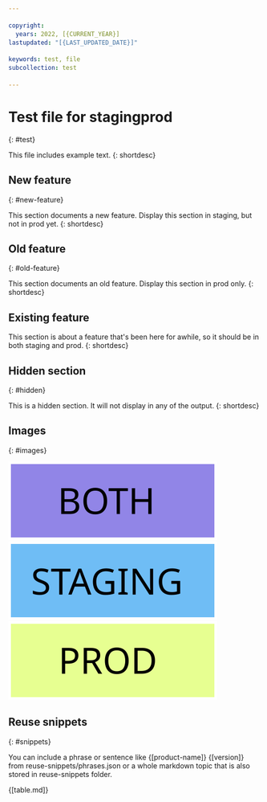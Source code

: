 ```yaml
---

copyright:
  years: 2022, [{CURRENT_YEAR}]
lastupdated: "[{LAST_UPDATED_DATE}]"

keywords: test, file
subcollection: test

---
```


<!--The metadata styling and markdown structure is defined by the marked-it markdown processor: https://ibm.github.io/marked-it/#/ 
-->

# Test file for <staging>staging</staging><prod>prod</prod>
{: #test}

This file includes example text.
{: shortdesc}
<new-feature>

## New feature
{: #new-feature}

This section documents a new feature. Display this section in staging, but not in prod yet.
{: shortdesc}
</new-feature><old-feature>

## Old feature
{: #old-feature}

This section documents an old feature. Display this section in prod only.
{: shortdesc}</old-feature>


## Existing feature

This section is about a feature that's been here for awhile, so it should be in both staging and prod.
{: shortdesc}<hidden>


## Hidden section
{: #hidden}

This is a hidden section. It will not display in any of the output.
{: shortdesc}</hidden>


## Images
{: #images}

![An image that displays in both staging and prod](images/both.svg "Both")
<staging>![An image that displays in staging, but not prod](images/staging.svg "Staging")</staging>
<prod>![An image that displays in prod, but not staging](images/prod.svg "Prod")</prod>


## Reuse snippets
{: #snippets}

You can include a phrase or sentence like {[product-name]} {[version]} from reuse-snippets/phrases.json or a whole markdown topic that is also stored in reuse-snippets folder.

{[table.md]}
